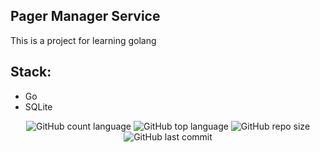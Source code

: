 ## Pager Manager Service

This is a project for learning golang

## Stack:

- Go
- SQLite

<p align="center">
  <img alt="GitHub count language" src="https://img.shields.io/github/languages/count/luizantoniona/pager-order-service" />
  <img alt="GitHub top language" src="https://img.shields.io/github/languages/top/luizantoniona/pager-order-service" />
  <img alt="GitHub repo size" src="https://img.shields.io/github/repo-size/luizantoniona/pager-order-service" />
  <img alt="GitHub last commit" src="https://img.shields.io/github/last-commit/luizantoniona/pager-order-service" />
</p>